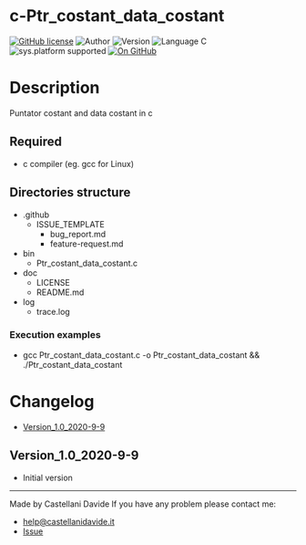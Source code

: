 # c-Ptr_costant_data_costant
[![GitHub license](https://img.shields.io/badge/licence-GNU-green?style=flat)](https://github.com/CastellaniDavide/cpp-Ptr_costant_data_costant/blob/master/LICENSE) ![Author](https://img.shields.io/badge/author-Castellani%20Davide-green?style=flat) ![Version](https://img.shields.io/badge/version-v1.0-blue?style=flat) ![Language C](https://img.shields.io/badge/language-C-yellowgreen?style=flat) ![sys.platform supported](https://img.shields.io/badge/OS%20platform%20supported-Linux,%20Windows%20&%20Mac%20OS-blue?style=flat) [![On GitHub](https://img.shields.io/badge/on%20GitHub-True-green?style=flat&logo=github)](https://github.com/CastellaniDavide/c-Ptr_costant_data_costant)

# Description
Puntator costant and data costant in c

## Required
 - c compiler (eg. gcc for Linux)
 
## Directories structure
 - .github
   - ISSUE_TEMPLATE
     - bug_report.md
     - feature-request.md
 - bin
	 - Ptr_costant_data_costant.c
 - doc
   - LICENSE
   - README.md
 - log
	 - trace.log
   
### Execution examples
   - gcc Ptr_costant_data_costant.c -o Ptr_costant_data_costant && ./Ptr_costant_data_costant

# Changelog
 - [Version_1.0_2020-9-9](#Version_10_2020-9-9)

## Version_1.0_2020-9-9
 - Initial version

---
Made by Castellani Davide 
If you have any problem please contact me:
- help@castellanidavide.it
- [Issue](https://github.com/CastellaniDavide/c-Ptr_costant_data_costant/issues)
